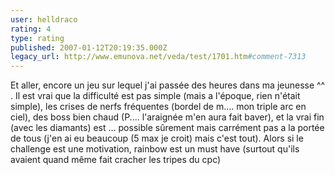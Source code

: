 ```yaml
---
user: helldraco
rating: 4
type: rating
published: 2007-01-12T20:19:35.000Z
legacy_url: http://www.emunova.net/veda/test/1701.htm#comment-7313
---
```

Et aller, encore un jeu sur lequel j'ai passée des heures dans ma jeunesse ^^ . Il est vrai que la difficulté est pas simple (mais a l'époque, rien n'était simple), les crises de nerfs fréquentes (bordel de m.... mon triple arc en ciel), des boss bien chaud (P.... l'araignée m'en aura fait baver), et la vrai fin (avec les diamants) est ... possible sûrement mais carrément pas a la portée de tous (j'en ai eu beaucoup (5 max je croit) mais c'est tout). Alors si le challenge est une motivation, rainbow est un must have (surtout qu'ils avaient quand même fait cracher les tripes du cpc)
